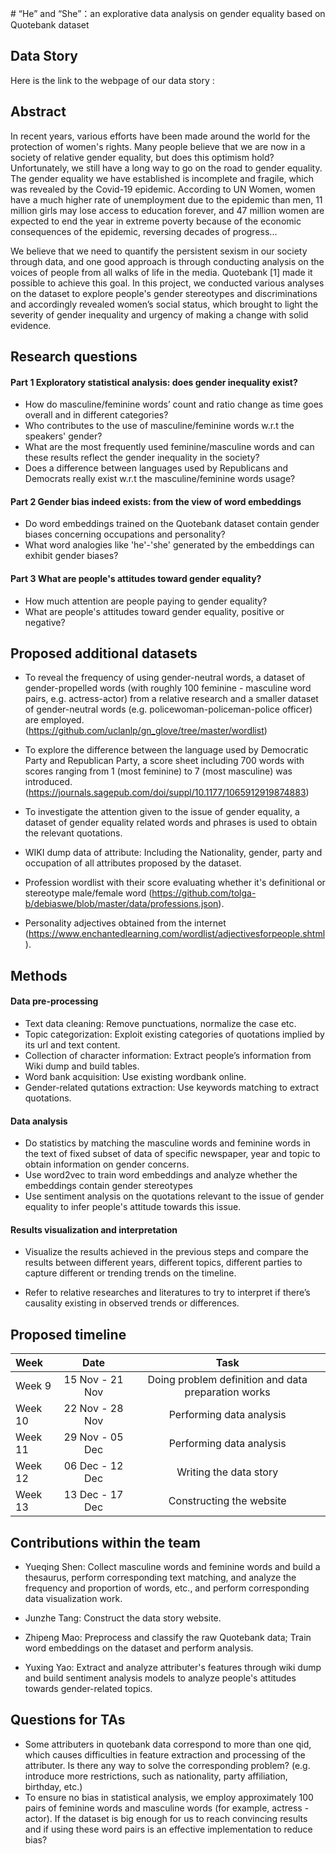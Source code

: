 ﻿﻿# “He” and “She”：an explorative data analysis on gender equality based on Quotebank dataset

## Data Story

Here is the link to the webpage of our data story : 

## Abstract

In recent years, various efforts have been made around the world for the protection of women's rights. Many people believe that we are now in a society of relative gender equality, but does this optimism hold? Unfortunately, we still have a long way to go on the road to gender equality. The gender equality we have established is incomplete and fragile, which was revealed by the Covid-19 epidemic. According to UN Women, women have a much higher rate of unemployment due to the epidemic than men, 11 million girls may lose access to education forever, and 47 million women are expected to end the year in extreme poverty because of the economic consequences of the epidemic, reversing decades of progress...

We believe that we need to quantify the persistent sexism in our society through data, and one good approach is through conducting analysis on the voices of people from all walks of life in the media. Quotebank [1] made it possible to achieve this goal. In this project, we conducted various analyses on the dataset to explore people's gender stereotypes and discriminations and accordingly revealed women’s social status, which brought to light the severity of gender inequality and urgency of making a change with solid evidence.

## Research questions

#### Part 1 Exploratory statistical analysis: does gender inequality exist?

- How do masculine/feminine words’ count and ratio change as time goes overall and in different categories?
- Who contributes to the use of masculine/feminine words w.r.t the speakers' gender?
- What are the most frequently used feminine/masculine words and can these results reflect the gender inequality in the society?
- Does a difference between languages used by Republicans and Democrats really exist w.r.t the masculine/feminine words usage?

#### Part 2 Gender bias indeed exists: from the view of word embeddings

- Do word embeddings trained on the Quotebank dataset contain gender biases concerning occupations and personality?
- What word analogies like 'he'-'she' generated by the embeddings can exhibit gender biases?

#### Part 3 What are people's attitudes toward gender equality?

- How much attention are people paying to gender equality?
- What are people's attitudes toward gender equality, positive or negative?

## Proposed additional datasets

- To reveal the frequency of using gender-neutral words, a dataset of gender-propelled words (with roughly 100 feminine - masculine word pairs, e.g. actress-actor) from a relative research and a smaller dataset of gender-neutral words (e.g. policewoman-policeman-police officer) are employed.(https://github.com/uclanlp/gn_glove/tree/master/wordlist)
- To explore the difference between the language used by Democratic Party and Republican Party, a score sheet including 700 words with scores ranging from 1 (most feminine) to 7 (most masculine) was introduced.(https://journals.sagepub.com/doi/suppl/10.1177/1065912919874883)

- To investigate the attention given to the issue of gender equality, a dataset of gender equality related words and phrases is used to obtain the relevant quotations.
- WIKI dump data of attribute: Including the Nationality, gender, party and occupation of all attributes proposed by the dataset.

- Profession wordlist with their score evaluating whether it's definitional or stereotype male/female word (https://github.com/tolga-b/debiaswe/blob/master/data/professions.json).
- Personality adjectives obtained from the internet (https://www.enchantedlearning.com/wordlist/adjectivesforpeople.shtml).

## Methods

#### Data pre-processing

- Text data cleaning: Remove punctuations, normalize the case etc.
- Topic categorization: Exploit existing categories of quotations implied by its url and text content.
- Collection of character information: Extract people’s information from Wiki dump and build tables.
- Word bank acquisition: Use existing wordbank online.
- Gender-related qutations extraction: Use keywords matching to extract quotations.

#### Data analysis

- Do statistics by matching the masculine words and feminine words in the text of fixed subset of data of specific newspaper, year and topic to obtain information on gender concerns.
- Use word2vec to train word embeddings and analyze whether the embeddings contain gender stereotypes
- Use sentiment analysis on the quotations relevant to the issue of gender equality to infer people's attitude towards this issue.

#### Results visualization and interpretation

- Visualize the results achieved in the previous steps and compare the results between different years, different topics, different parties to capture different or trending trends on the timeline.

- Refer to relative researches and literatures to try to interpret if there’s causality existing in observed trends or differences.

## Proposed timeline

| **Week** |    **Date**     |                      **Task**                       |
| :------- | :-------------: | :-------------------------------------------------: |
| Week 9   | 15 Nov - 21 Nov | Doing problem definition and data preparation works |
| Week 10  | 22 Nov - 28 Nov |              Performing data analysis               |
| Week 11  | 29 Nov - 05 Dec |              Performing data analysis               |
| Week 12  | 06 Dec - 12 Dec |               Writing the data story                |
| Week 13  | 13 Dec - 17 Dec |              Constructing the website               |

## Contributions within the team

- Yueqing Shen: Collect masculine words and feminine words and build a thesaurus, perform corresponding text matching, and analyze the frequency and proportion of words, etc., and perform corresponding data visualization work.

- Junzhe Tang: Construct the data story website.

- Zhipeng Mao: Preprocess and classify the raw Quotebank data; Train word embeddings on the dataset and perform analysis.

- Yuxing Yao: Extract and analyze attributer's features through wiki dump and build sentiment analysis models to analyze people's attitudes towards gender-related topics.

## Questions for TAs

- Some attributers in quotebank data correspond to more than one qid, which causes difficulties in feature extraction and processing of the attributer. Is there any way to solve the corresponding problem? (e.g. introduce more restrictions, such as nationality, party affiliation, birthday, etc.)
- To ensure no bias in statistical analysis, we employ approximately 100 pairs of feminine words and masculine words (for example, actress - actor). If the dataset is big enough for us to reach convincing results and if using these word pairs is an effective implementation to reduce bias?
